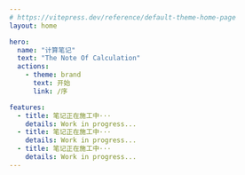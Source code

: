 ```yaml
---
# https://vitepress.dev/reference/default-theme-home-page
layout: home

hero:
  name: "计算笔记"
  text: "The Note Of Calculation"
  actions:
    - theme: brand
      text: 开始
      link: /序

features:
  - title: 笔记正在施工中···
    details: Work in progress...
  - title: 笔记正在施工中···
    details: Work in progress...
  - title: 笔记正在施工中···
    details: Work in progress...
---
```



